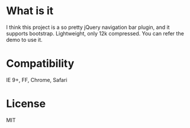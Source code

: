 # What is it
I think this project is a so pretty jQuery navigation bar plugin, and it supports bootstrap. Lightweight, only 12k compressed. You can refer the demo to use it.

# Compatibility
IE 9+, FF, Chrome, Safari

# License
MIT
